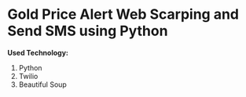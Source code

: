 # Gold Price Alert Web Scarping and Send SMS using Python
 <b>Used Technology:</b>
<ol>
<li>Python</li>
<li>Twilio</li>
<li>Beautiful Soup</li>
</ol>
